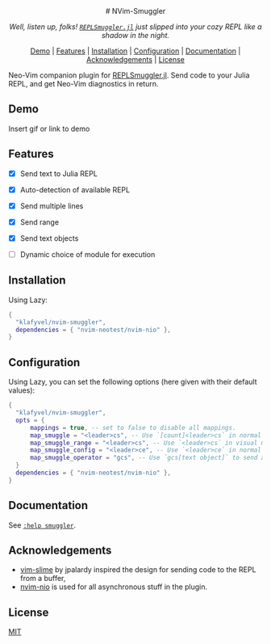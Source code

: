 <div align="center">
# NVim-Smuggler

*Well, listen up, folks! [`REPLSmuggler.jl`](https://github.com/klafyvel/REPLSmuggler.jl) just slipped into your cozy REPL like a shadow in the night.*

[Demo](#Demo) | [Features](#Features) | [Installation](#Installation) | [Configuration](#Configuration) | [Documentation](#Documentation) | [Acknowledgements](#Acknowledgements) | [License](#License)
</div>

Neo-Vim companion plugin for [REPLSmuggler.jl](https://github.com/klafyvel/REPLSmuggler.jl). Send code to your Julia REPL, and get Neo-Vim diagnostics in return.


## Demo

Insert gif or link to demo

## Features

- [x]  Send text to Julia REPL
- [x]  Auto-detection of available REPL
- [x]  Send multiple lines
- [x]  Send range
- [x]  Send text objects
- [ ]  Dynamic choice of module for execution


## Installation

Using Lazy:

```lua
{
  "klafyvel/nvim-smuggler",
  dependencies = { "nvim-neotest/nvim-nio" },
}
```
    
## Configuration

Using Lazy, you can set the following options (here given with their default values):
```lua
{
  "klafyvel/nvim-smuggler",
  opts = {
      mappings = true, -- set to false to disable all mappings.
      map_smuggle = "<leader>cs", -- Use `[count]<leader>cs` in normal mode to send count lines.
      map_smuggle_range = "<leader>cs", -- Use `<leader>cs` in visual mode to send the current selection.
      map_smuggle_config = "<leader>ce", -- Use `<leader>ce` in normal mode to reconfigure the plugin.
      map_smuggle_operator = "gcs", -- Use `gcs[text object]` to send a text object in normal mode.
  }
  dependencies = { "nvim-neotest/nvim-nio" },
}
```
## Documentation

See [`:help smuggler`](https://github.com/klafyvel/nvim-smuggler/blob/master/doc/smuggler.txt).


## Acknowledgements

 - [vim-slime](https://github.com/jpalardy/vim-slime) by jpalardy inspired the design for sending code to the REPL from a buffer,
 - [nvim-nio](https://github.com/nvim-neotest/nvim-nio) is used for all asynchronous stuff in the plugin.


## License

[MIT](https://choosealicense.com/licenses/mit/)


